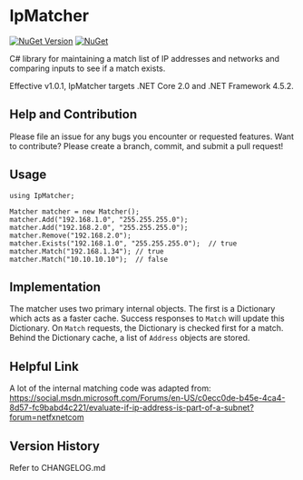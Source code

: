 # IpMatcher

[![NuGet Version](https://img.shields.io/nuget/v/IpMatcher.svg?style=flat)](https://www.nuget.org/packages/IpMatcher/) [![NuGet](https://img.shields.io/nuget/dt/IpMatcher.svg)](https://www.nuget.org/packages/IpMatcher) 

C# library for maintaining a match list of IP addresses and networks and comparing inputs to see if a match exists.

Effective v1.0.1, IpMatcher targets .NET Core 2.0 and .NET Framework 4.5.2.

## Help and Contribution

Please file an issue for any bugs you encounter or requested features.  Want to contribute?  Please create a branch, commit, and submit a pull request!

## Usage
```
using IpMatcher;

Matcher matcher = new Matcher();
matcher.Add("192.168.1.0", "255.255.255.0");
matcher.Add("192.168.2.0", "255.255.255.0");
matcher.Remove("192.168.2.0");
matcher.Exists("192.168.1.0", "255.255.255.0");  // true
matcher.Match("192.168.1.34"); // true
matcher.Match("10.10.10.10");  // false
```

## Implementation

The matcher uses two primary internal objects.  The first is a Dictionary which acts as a faster cache.  Success responses to ```Match``` will update this Dictionary.  On ```Match``` requests, the Dictionary is checked first for a match.  Behind the Dictionary cache, a list of ```Address``` objects are stored.

## Helpful Link

A lot of the internal matching code was adapted from: https://social.msdn.microsoft.com/Forums/en-US/c0ecc0de-b45e-4ca4-8d57-fc9babd4c221/evaluate-if-ip-address-is-part-of-a-subnet?forum=netfxnetcom

## Version History

Refer to CHANGELOG.md
